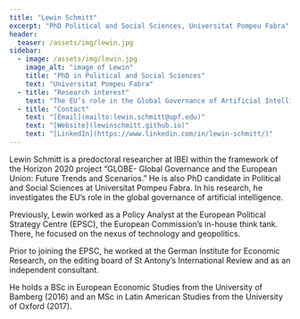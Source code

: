 ```yaml
---
title: "Lewin Schmitt"
excerpt: "PhD Political and Social Sciences, Universitat Pompeu Fabra"
header:
  teaser: /assets/img/lewin.jpg
sidebar:
  - image: /assets/img/lewin.jpg
    image_alt: "image of Lewin"
    title: "PhD in Political and Social Sciences"
    text: "Universitat Pompeu Fabra"
  - title: "Research interest"
    text: "The EU’s role in the Global Governance of Artificial Intelligence"
  - title: "Contact"
    text: "[Email](mailto:lewin.schmitt@upf.edu)"
    text: "[Website](lewinschmitt.github.io)"
    text: "[LinkedIn](https://www.linkedin.com/in/lewin-schmitt/)"
---
```


Lewin Schmitt is a predoctoral researcher at IBEI within the framework of the Horizon 2020 project “GLOBE- Global Governance and the European Union: Future Trends and Scenarios.” He is also PhD candidate in Political and Social Sciences at Universitat Pompeu Fabra. In his research, he investigates the EU’s role in the global governance of artificial intelligence.

Previously, Lewin worked as a Policy Analyst at the European Political Strategy Centre (EPSC), the European Commission’s in-house think tank. There, he focused on the nexus of technology and geopolitics.

Prior to joining the EPSC, he worked at the German Institute for Economic Research, on the editing board of St Antony’s International Review and as an independent consultant.

He holds a BSc in European Economic Studies from the University of Bamberg (2016) and an MSc in Latin American Studies from the University of Oxford (2017).
